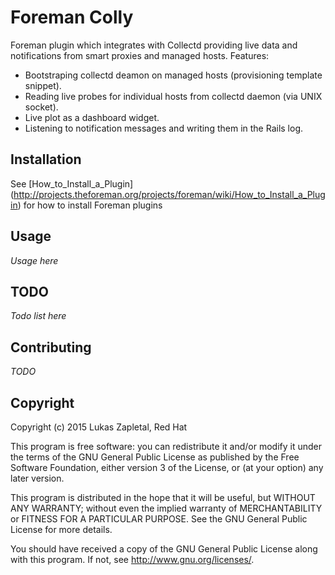 # Foreman Colly

Foreman plugin which integrates with Collectd providing live data and notifications from smart proxies and managed hosts. Features:

* Bootstraping collectd deamon on managed hosts (provisioning template snippet).
* Reading live probes for individual hosts from collectd daemon (via UNIX socket).
* Live plot as a dashboard widget.
* Listening to notification messages and writing them in the Rails log.

## Installation

See
[How_to_Install_a_Plugin]
(http://projects.theforeman.org/projects/foreman/wiki/How_to_Install_a_Plugin)
for how to install Foreman plugins

## Usage

*Usage here*

## TODO

*Todo list here*

## Contributing

*TODO*

## Copyright

Copyright (c) 2015 Lukas Zapletal, Red Hat

This program is free software: you can redistribute it and/or modify
it under the terms of the GNU General Public License as published by
the Free Software Foundation, either version 3 of the License, or
(at your option) any later version.

This program is distributed in the hope that it will be useful,
but WITHOUT ANY WARRANTY; without even the implied warranty of
MERCHANTABILITY or FITNESS FOR A PARTICULAR PURPOSE.  See the
GNU General Public License for more details.

You should have received a copy of the GNU General Public License
along with this program.  If not, see <http://www.gnu.org/licenses/>.

